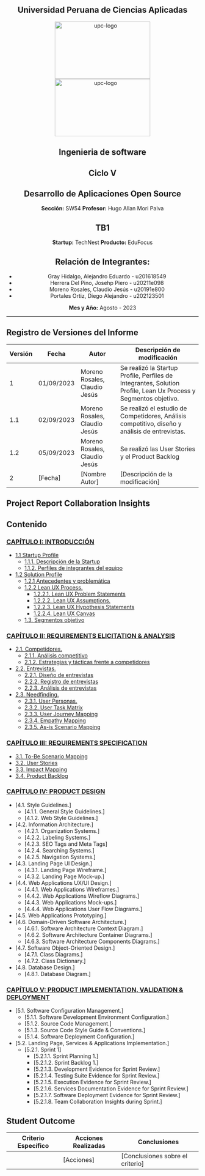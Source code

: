 <div align="center">

## Universidad Peruana de Ciencias Aplicadas 

<div align="center">
		<img src="https://i.postimg.cc/6598BW1v/upc-logo.png" alt="upc-logo" width="250" height="150">
</div>


<div align="center">
		<img src="https://i.postimg.cc/6598BW1v/upc-logo.png" alt="upc-logo" width="250" height="150">
</div>

## Ingenieria de software 
## Ciclo V

## Desarrollo de Aplicaciones Open Source
**Sección:** SW54
**Profesor:** Hugo Allan Mori Paiva

## **TB1**

**Startup:** TechNest
**Producto:** EduFocus

## Relación de Integrantes:
- Gray Hidalgo, Alejandro Eduardo - u201618549
- Herrera Del Pino, Josehp Piero - u20211e098
- Moreno Rosales, Claudio Jesús - u20191e800
- Portales Ortiz, Diego Alejandro - u202123501

**Mes y Año:** Agosto - 2023

</div>

***


## Registro de Versiones del Informe

| Versión | Fecha       | Autor            | Descripción de modificación       |
| ------- | ----------- | ---------------- | --------------------------------- |
| 1    | 01/09/2023     | Moreno Rosales, Claudio Jesús| Se realizó la Startup Profile, Perfiles de Integrantes, Solution Profile, Lean Ux Process y Segmentos objetivo.  |
| 1.1    | 02/09/2023     | Moreno Rosales, Claudio Jesús  |Se realizó el estudio de Competidores, Análisis competitivo, diseño y análisis de entrevistas. |
| 1.2    | 05/09/2023     | Moreno Rosales, Claudio Jesús  | Se realizó las User Stories y el Product Backlog |
| 2  | [Fecha]     | [Nombre Autor]  | [Descripción de la modificación] |


## Project Report Collaboration Insights

## **Contenido**
### [CAPÍTULO I: INTRODUCCIÓN](/capitulos/capitulo1.md#capitulo1-introduccion)
- [1.1 Startup Profile](#startup-profile)
  - [1.1.1. Descripción de la Startup](#descripcion-de-la-startup)
  - [1.1.2. Perfiles de integrantes del equipo](#perfiles-de-integrantes)
- [1.2 Solution Profile](#solution-profile)
  - [1.2.1 Antecedentes y problemática](#antecedentes-y-problematica)
  - [1.2.2 Lean UX Process.](#lean-ux-process)
    - [1.2.2.1. Lean UX Problem Statements](#lean-ux-problem-statements)
    - [1.2.2.2. Lean UX Assumptions.](#lean-ux-assumptions)
    - [1.2.2.3. Lean UX Hypothesis Statements](#lean-ux-hypothesis-statements)
    - [1.2.2.4. Lean UX Canvas](#lean-ux-canvas)
  - [1.3. Segmentos objetivo](#segmentos-objetivos)

### [CAPÍTULO II: REQUIREMENTS ELICITATION & ANALYSIS](/capitulos/capitulo2.md#capitulo2-requirements-elicitation)
- [2.1. Competidores.](#competidores)
  - [2.1.1. Análisis competitivo](#analisis-competitivo)
  - [2.1.2. Estrategias y tácticas frente a competidores](#estrategias-tacticas-a-competidores)
- [2.2. Entrevistas.](#entrevistas)
  - [2.2.1. Diseño de entrevistas](#diseño-de-entrevistas)
  - [2.2.2. Registro de entrevistas](#registro-de-entrevistas)
  - [2.2.3. Análisis de entrevistas](#analisis-de-entrevistas)
- [2.3. Needfinding.](#needfinding)
  - [2.3.1. User Personas.](#user-personas)
  - [2.3.2. User Task Matrix](#user-task-matrix)
  - [2.3.3. User Journey Mapping](#user-journey-mapping)
  - [2.3.4. Empathy Mapping](#empathy-map)
  - [2.3.5. As-is Scenario Mapping](#as-is-scenario-map)

### [CAPÍTULO III: REQUIREMENTS SPECIFICATION](/capitulos/capitulo3.md#capitulo3-requirements-specification)
- [3.1. To-Be Scenario Mapping](#to-be-scenario-map)
- [3.2. User Stories](#user-stories)
- [3.3. Impact Mapping](#impact-map)
- [3.4. Product Backlog](#product-bakclog)

### [CAPÍTULO IV: PRODUCT DESIGN](/capitulos/capitulo4.md#capitulo4-product-design)
- [4.1. Style Guidelines.]
  - [4.1.1. General Style Guidelines.]
  - [4.1.2. Web Style Guidelines.]
- [4.2. Information Architecture.]
  - [4.2.1. Organization Systems.]
  - [4.2.2. Labeling Systems.]
  - [4.2.3. SEO Tags and Meta Tags]
  - [4.2.4. Searching Systems.]
  - [4.2.5. Navigation Systems.]
- [4.3. Landing Page UI Design.]
  - [4.3.1. Landing Page Wireframe.]
  - [4.3.2. Landing Page Mock-up.]
- [4.4. Web Applications UX/UI Design.]
  - [4.4.1. Web Applications Wireframes.]
  - [4.4.2. Web Applications Wireflow Diagrams.]
  - [4.4.3. Web Applications Mock-ups.]
  - [4.4.4. Web Applications User Flow Diagrams.]
- [4.5. Web Applications Prototyping.]
- [4.6. Domain-Driven Software Architecture.]
  - [4.6.1. Software Architecture Context Diagram.]
  - [4.6.2. Software Architecture Container Diagrams.]
  - [4.6.3. Software Architecture Components Diagrams.]
- [4.7. Software Object-Oriented Design.]
  - [4.7.1. Class Diagrams.]
  - [4.7.2. Class Dictionary.]
- [4.8. Database Design.]
  - [4.8.1. Database Diagram.]

### [CAPÍTULO V: PRODUCT IMPLEMENTATION, VALIDATION & DEPLOYMENT](/capitulos/capitulo5.md#capitulo5-product-implementation)
- [5.1. Software Configuration Management.]
  - [5.1.1. Software Development Environment Configuration.]
  - [5.1.2. Source Code Management.]
  - [5.1.3. Source Code Style Guide & Conventions.]
  - [5.1.4. Software Deployment Configuration.]
- [5.2. Landing Page, Services & Applications Implementation.]
  - [5.2.1. Sprint 1]
    - [5.2.1.1. Sprint Planning 1.]
    - [5.2.1.2. Sprint Backlog 1.]
    - [5.2.1.3. Development Evidence for Sprint Review.]
    - [5.2.1.4. Testing Suite Evidence for Sprint Review.]
    - [5.2.1.5. Execution Evidence for Sprint Review.]
    - [5.2.1.6. Services Documentation Evidence for Sprint Review.]
    - [5.2.1.7. Software Deployment Evidence for Sprint Review.]
    - [5.2.1.8. Team Collaboration Insights during Sprint.]




## Student Outcome
| Criterio Específico | Acciones Realizadas | Conclusiones                                      |
| ------------------- | ------------------- | ------------------------------------------------- |
|  | [Acciones] | [Conclusiones sobre el criterio]               |



